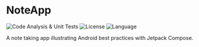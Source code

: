 # NoteApp

![Code Analysis & Unit Tests](https://github.com/karacca/NoteApp/workflows/Code%20Analysis%20%26%20Unit%20Tests/badge.svg) 
![License](https://img.shields.io/github/license/karacca/NoteApp) 
![Language](https://img.shields.io/github/languages/top/karacca/NoteApp?color=blue&logo=kotlin)

A note taking app illustrating Android best practices with Jetpack Compose.
